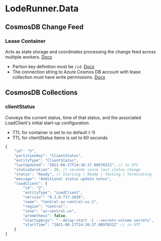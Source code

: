 # LodeRunner.Data

## CosmosDB Change Feed

### Lease Container

Acts as state storage and coordinates processing the change feed across multiple workers. [Docs](https://docs.microsoft.com/en-us/azure/cosmos-db/change-feed-processor#components-of-the-change-feed-processor)

- Partion key definition must be `/id`. [Docs](https://docs.microsoft.com/en-us/azure/cosmos-db/change-feed-functions#requirements)
- The connection string to Azure Cosmos DB account with lease collection must have write permissions. [Docs](https://docs.microsoft.com/en-us/azure/azure-functions/functions-bindings-cosmosdb-v2-trigger?tabs=csharp#configuration)

## CosmosDB Collections

### clientStatus

Conveys the current status, time of that status, and the associated LoadClient's initial start-up configuration.

- TTL for container is set to no default (-1)
- TTL for clientStatus items is set to 60 seconds

```javascript
{
    "id": "5",
    "partitionKey": "ClientStatus",
    "entityType": "ClientStatus",
    "lastUpdated": "2021-08-17T14:36:37.0897032Z", // in UTC
    "statusDuration": 20, // seconds since last status change
    "status": "Ready", // Starting | Ready | Testing | Terminating
    "message": "Additional status update notes",
    "loadClient": {
        "id": "2",
        "entityType": "LoadClient",
        "version": "0.3.0-717-1030",
        "name": "Central-az-central-us-2",
        "region": "Central",
        "zone": "az-central-us",
        "prometheus": false,
        "startupArgs": "--delay-start -1 --secrets-volume secrets",
        "startTime": "2021-08-17T14:36:37.0897032Z" // in UTC
    }
}
```
